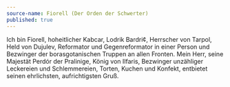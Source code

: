 ```yaml
---
source-name: Fiorell (Der Orden der Schwerter)
published: true
---
```


<p>Ich bin Fiorell, hoheitlicher Kabcar, Lodrik Bardri¢, Herrscher von Tarpol, Held von Dujulev, Reformator und Gegenreformator in einer Person und Bezwinger der borasgotanischen Truppen an allen Fronten. Mein Herr, seine Majestät Perdór der Pralinige, König von Ilfaris, Bezwinger unzähliger Leckereien und Schlemmereien, Torten, Kuchen und Konfekt, entbietet seinen ehrlichsten, aufrichtigsten Gruß.</p>


